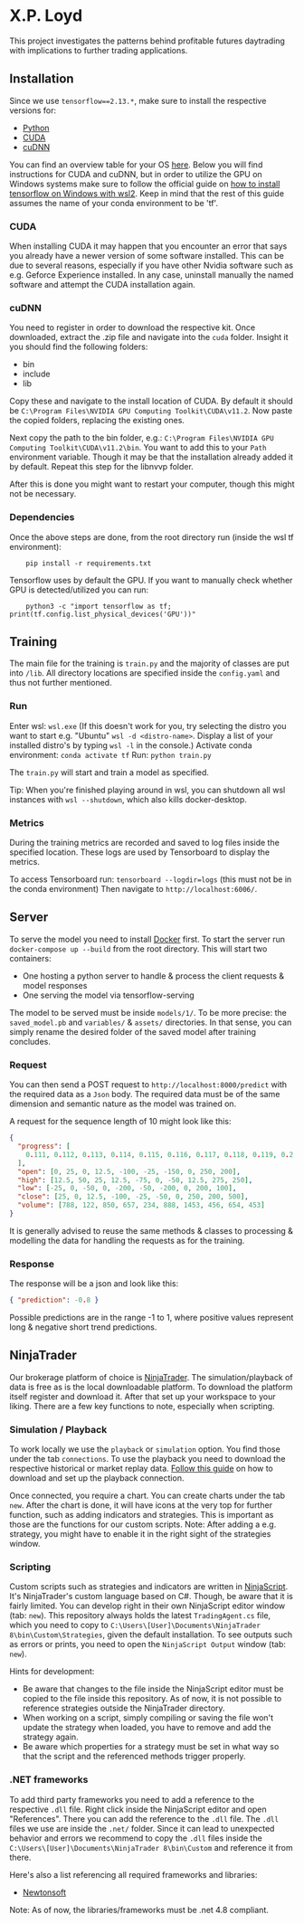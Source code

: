 # X.P. Loyd

This project investigates the patterns behind profitable futures daytrading with implications to further trading applications.

## Installation

Since we use `tensorflow==2.13.*`, make sure to install the respective versions for:

- [Python](https://www.python.org/downloads/)
- [CUDA](https://developer.nvidia.com/cuda-toolkit-archive)
- [cuDNN](https://developer.nvidia.com/cudnn)

You can find an overview table for your OS [here](https://www.tensorflow.org/install).
Below you will find instructions for CUDA and cuDNN, but in order to utilize the GPU on Windows systems make sure to follow the
official guide on [how to install tensorflow on Windows with wsl2](https://www.tensorflow.org/install/pip#windows-wsl2_1).
Keep in mind that the rest of this guide assumes the name of your conda environment to be 'tf'.

### CUDA

When installing CUDA it may happen that you encounter an error that says you already have a newer version of some software installed.
This can be due to several reasons, especially if you have other Nvidia software such as e.g. Geforce Experience installed.
In any case, uninstall manually the named software and attempt the CUDA installation again.

### cuDNN

You need to register in order to download the respective kit. Once downloaded, extract the .zip file and navigate into the `cuda` folder.
Insight it you should find the following folders:

- bin
- include
- lib

Copy these and navigate to the install location of CUDA. By default it should be `C:\Program Files\NVIDIA GPU Computing Toolkit\CUDA\v11.2`.
Now paste the copied folders, replacing the existing ones.

Next copy the path to the bin folder, e.g.: `C:\Program Files\NVIDIA GPU Computing Toolkit\CUDA\v11.2\bin`.
You want to add this to your `Path` environment variable. Though it may be that the installation already added it by default.
Repeat this step for the libnvvp folder.

After this is done you might want to restart your computer, though this might not be necessary.

### Dependencies

Once the above steps are done, from the root directory run (inside the wsl tf environment):

```console
    pip install -r requirements.txt
```

Tensorflow uses by default the GPU. If you want to manually check whether GPU is detected/utilized you can run:

```console
    python3 -c "import tensorflow as tf; print(tf.config.list_physical_devices('GPU'))"
```

## Training

The main file for the training is `train.py` and the majority of classes are put into `/lib`.
All directory locations are specified inside the `config.yaml` and thus not further mentioned.

### Run

Enter wsl: `wsl.exe`
(If this doesn't work for you, try selecting the distro you want to start e.g. "Ubuntu" `wsl -d <distro-name>`. Display a list of your installed distro's by typing `wsl -l` in the console.)
Activate conda environment: `conda activate tf`
Run: `python train.py`

The `train.py` will start and train a model as specified.

Tip: When you're finished playing around in wsl, you can shutdown all wsl instances with `wsl --shutdown`, which also kills docker-desktop.

### Metrics

During the training metrics are recorded and saved to log files inside the specified location.
These logs are used by Tensorboard to display the metrics.

To access Tensorboard run: `tensorboard --logdir=logs` (this must not be in the conda environment)
Then navigate to `http://localhost:6006/`.

## Server

<!-- TODO: Multiple Models -->

To serve the model you need to install [Docker](https://www.docker.com/products/docker-desktop/) first.
To start the server run `docker-compose up --build` from the root directory.
This will start two containers:

- One hosting a python server to handle & process the client requests & model responses
- One serving the model via tensorflow-serving

The model to be served must be inside `models/1/`. To be more precise: the `saved_model.pb` and `variables/` & `assets/` directories.
In that sense, you can simply rename the desired folder of the saved model after training concludes.

### Request

You can then send a POST request to `http://localhost:8000/predict` with the required data as a `Json` body.
The required data must be of the same dimension and semantic nature as the model was trained on.

A request for the sequence length of 10 might look like this:

```json
{
  "progress": [
    0.111, 0.112, 0.113, 0.114, 0.115, 0.116, 0.117, 0.118, 0.119, 0.2
  ],
  "open": [0, 25, 0, 12.5, -100, -25, -150, 0, 250, 200],
  "high": [12.5, 50, 25, 12.5, -75, 0, -50, 12.5, 275, 250],
  "low": [-25, 0, -50, 0, -200, -50, -200, 0, 200, 100],
  "close": [25, 0, 12.5, -100, -25, -50, 0, 250, 200, 500],
  "volume": [788, 122, 850, 657, 234, 888, 1453, 456, 654, 453]
}
```

It is generally advised to reuse the same methods & classes to processing & modelling the data for handling the requests as for the training.

### Response

The response will be a json and look like this:

```json
{ "prediction": -0.8 }
```

Possible predictions are in the range -1 to 1, where positive values represent long & negative short trend predictions.

## NinjaTrader

Our brokerage platform of choice is [NinjaTrader](https://ninjatrader.com/). The simulation/playback of data is free as is the local downloadable platform.
To download the platform itself register and download it. After that set up your workspace to your liking. There are a few key functions to note, especially when scripting.

### Simulation / Playback

To work locally we use the `playback` or `simulation` option. You find those under the tab `connections`.
To use the playback you need to download the respective historical or market replay data.
[Follow this guide](https://ninjatrader.com/support/helpGuides/nt8/NT%20HelpGuide%20English.html?playback_connection.htm)
on how to download and set up the playback connection.

Once connected, you require a chart. You can create charts under the tab `new`.
After the chart is done, it will have icons at the very top for further function, such as adding indicators and strategies. This is important as those are the functions for our custom scripts.
Note: After adding a e.g. strategy, you might have to enable it in the right sight of the strategies window.

### Scripting

Custom scripts such as strategies and indicators are written in [NinjaScript](https://ninjatrader.com/support/helpGuides/nt8/NT%20HelpGuide%20English.html?ninjascript.htm).
It's NinjaTrader's custom language based on C#. Though, be aware that it is fairly limited. You can develop right in their own NinjaScript editor window (tab: `new`).
This repository always holds the latest `TradingAgent.cs` file, which you need to copy to `C:\Users\[User]\Documents\NinjaTrader 8\bin\Custom\Strategies`, given the default installation.
To see outputs such as errors or prints, you need to open the `NinjaScript Output` window (tab: `new`).

Hints for development:

- Be aware that changes to the file inside the NinjaScript editor must be copied to the file inside this repository. As of now, it is not possible to reference strategies outside the NinjaTrader directory.
- When working on a script, simply compiling or saving the file won't update the strategy when loaded, you have to remove and add the strategy again.
- Be aware which properties for a strategy must be set in what way so that the script and the referenced methods trigger properly.

### .NET frameworks

To add third party frameworks you need to add a reference to the respective `.dll` file. Right click inside the NinjaScript editor and open "References".
There you can add the reference to the `.dll` file. The `.dll` files we use are inside the `.net/` folder.
Since it can lead to unexpected behavior and errors we recommend to copy the `.dll` files inside the `C:\Users\[User]\Documents\NinjaTrader 8\bin\Custom` and reference it from there.

Here's also a list referencing all required frameworks and libraries:

- [Newtonsoft](https://github.com/JamesNK/Newtonsoft.Json/releases)

Note: As of now, the libraries/frameworks must be .net 4.8 compliant.
